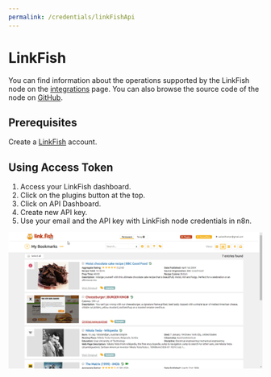 ```yaml
---
permalink: /credentials/linkFishApi
---
```


# LinkFish

You can find information about the operations supported by the LinkFish node on the [integrations](https://n8n.io/integrations/n8n-nodes-base.linkFish) page. You can also browse the source code of the node on [GitHub](https://github.com/n8n-io/n8n/tree/master/packages/nodes-base/nodes/LinkFish).

## Prerequisites

Create a [LinkFish](https://link.fish/) account.

## Using Access Token

1. Access your LinkFish dashboard.
2. Click on the plugins button at the top.
3. Click on API Dashboard.
4. Create new API key.
5. Use your email and the API key with LinkFish node credentials in n8n.

![Getting LinkFish credentials](./using-access-token.gif)
